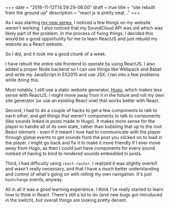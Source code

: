 +++
date = "2016-11-13T14:59:29-06:00"
draft = true
title = "site rebuilt from the ground up"
description = "react js is pretty neat..."
+++

As I was starting [my new series](#/series/intro-to-edm), I noticed a few things on my website weren't working. I also noticed that my SoundCloud API was old which was likely part of the problem. In the process of fixing things, I decided this would be a good opportunity for me to learn ReactJS and just rebuild my website as a React website.

So I did, and it took me a good chunk of a week.

I have rebuilt the entire site frontend to operate by using ReactJS. I also added a proper Node backend so I can use things like Webpack and Babel and write my JavaScript in ES2015 and use JSX. I ran into a few problems while doing this.

Most notably, I still use a static website generator, [Hugo](http://gohugo.io), which makes less sense with ReactJS. I might move away from it in the future and roll my own site generator (or use an existing React one) that works better with React.

Second, I had to do a couple of hacks to get a few components to talk to each other, and get things that weren't components to talk to components (like sounds linked in posts made in Hugo). It makes more sense for the player to handle all of its own state, rather than bubbling that up to the root React element - even if it meant I now had to communicate with the player through global events to get sounds from the post you clicked on to load in the player. I might go back and fix it to make it more friendly if I ever move away from Hugo, as then I could just have components for every sound instead of having to bind to rendered sounds embedded in posts.

Third, I had difficulty using `react-router`. I realized it was slightly overkill and wasn't really necessary, and that I have a much better understanding and control of what's going on with rolling my own navigation. It's just `hashchange` events, anyway.

All in all it was a good learning experience. I think I've really started to learn how to think in React. There's still a lot to do (and new bugs got introduced in the switch), but overall things are looking pretty decent.
